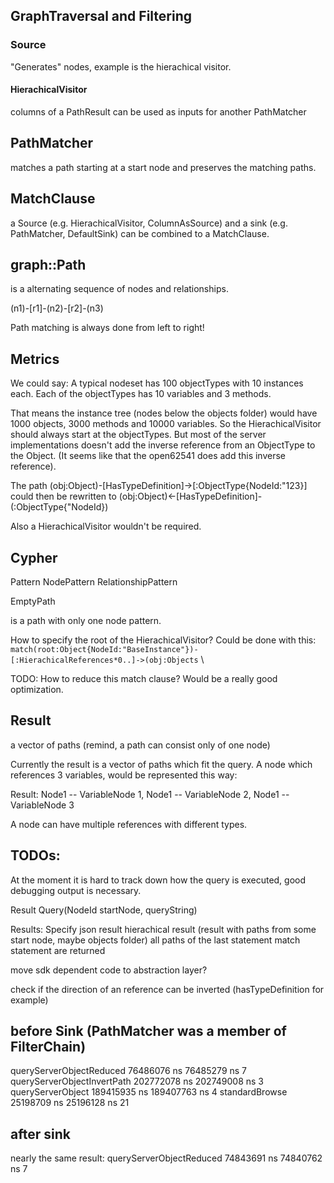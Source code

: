 ## GraphTraversal and Filtering

### Source

"Generates" nodes, example is the hierachical visitor.

#### HierachicalVisitor
columns of a PathResult can be used as inputs for another PathMatcher

## PathMatcher

matches a path starting at a start node and preserves the matching paths.

## MatchClause
a Source (e.g. HierachicalVisitor, ColumnAsSource) and a sink (e.g. PathMatcher, DefaultSink)  can be combined to a MatchClause.

## graph::Path

is a alternating sequence of nodes and relationships.

(n1)-[r1]-(n2)-[r2]-(n3)

Path matching is always done from left to right!

## Metrics
We could say: A typical nodeset has 100 objectTypes with 10 instances each. Each of the objectTypes has 10 variables and 3 methods.

That means the instance tree (nodes below the objects folder) would have 1000 objects, 3000 methods and 10000 variables. So the HierachicalVisitor should always start at the objectTypes. But most of the server implementations doesn't add the inverse reference from an ObjectType to the Object. (It seems like that the open62541 does add this inverse reference).

The path (obj:Object)-[HasTypeDefinition]->[:ObjectType{NodeId:"123}] could then be rewritten to (obj:Object)<-[HasTypeDefinition]-(:ObjectType{"NodeId})

Also a HierachicalVisitor wouldn't be required.

## Cypher

Pattern
NodePattern
RelationshipPattern

EmptyPath

is a path with only one node pattern.

How to specify the root of the HierachicalVisitor?
Could be done with this:
`match(root:Object{NodeId:"BaseInstance"})-[:HierachicalReferences*0..]->(obj:Objects` \

TODO:
How to reduce this match clause? Would be a really good optimization.

## Result
a vector of paths (remind, a path can consist only of one node)

Currently the result is a vector of paths which fit the query. A node which references 3 variables, would be represented this way:

Result: Node1 -- VariableNode 1,
        Node1 -- VariableNode 2,
        Node1 -- VariableNode 3

A node can have multiple references with different types.

## TODOs:

At the moment it is hard to track down how the query is executed, good debugging output is necessary.

Result Query(NodeId startNode, queryString)

Results:
Specify json result
hierachical result (result with paths from some start node, maybe objects folder)
all paths of the last statement match statement are returned

move sdk dependent code to abstraction layer?

check if the direction of an reference can be inverted (hasTypeDefinition for example)

## before Sink (PathMatcher was a member of FilterChain)

queryServerObjectReduced      76486076 ns     76485279 ns            7
queryServerObjectInvertPath  202772078 ns    202749008 ns            3
queryServerObject            189415935 ns    189407763 ns            4
standardBrowse                25198709 ns     25196128 ns           21

## after sink

nearly the same result:
queryServerObjectReduced      74843691 ns     74840762 ns            7






